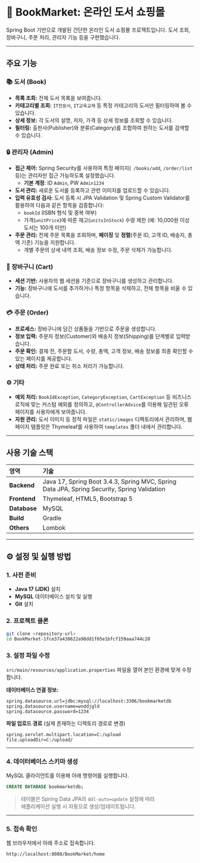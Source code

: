 # 📖 BookMarket: 온라인 도서 쇼핑몰

Spring Boot 기반으로 개발된 간단한 온라인 도서 쇼핑몰 프로젝트입니다.
도서 조회, 장바구니, 주문 처리, 관리자 기능 등을 구현했습니다.

---

## 주요 기능

### 📚 도서 (Book)
* **목록 조회:** 전체 도서 목록을 보여줍니다.
* **카테고리별 조회:** `IT전문서`, `IT교육교재` 등 특정 카테고리의 도서만 필터링하여 볼 수 있습니다.
* **상세 정보:** 각 도서의 설명, 저자, 가격 등 상세 정보를 조회할 수 있습니다.
* **필터링:** 출판사(Publisher)와 분류(Category)를 조합하여 원하는 도서를 검색할 수 있습니다.

### 🔒 관리자 (Admin)
* **접근 제어:** Spring Security를 사용하여 특정 페이지(` /books/add`, `/order/list` 등)는 관리자만 접근 가능하도록 설정했습니다.
    * **기본 계정**: ID `Admin`, PW `Admin1234`
* **도서 관리:** 새로운 도서를 등록하고 관련 이미지를 업로드할 수 있습니다.
* **입력 유효성 검사:** 도서 등록 시 JPA Validation 및 Spring Custom Validator를 활용하여 다음과 같은 항목을 검증합니다:
    * `bookId` (ISBN 형식 및 중복 여부)
    * 가격(`unitPrice`)에 따른 재고(`unitsInStock`) 수량 제한 (예: 10,000원 이상 도서는 100개 미만)
* **주문 관리:** 전체 주문 목록을 조회하며, **페이징** 및 **정렬**(주문 ID, 고객 ID, 배송지, 총액 기준) 기능을 지원합니다.
    * 개별 주문의 상세 내역 조회, 배송 정보 수정, 주문 삭제가 가능합니다.

### 🛒 장바구니 (Cart)
* **세션 기반:** 사용자의 웹 세션을 기준으로 장바구니를 생성하고 관리합니다.
* **기능:** 장바구니에 도서를 추가하거나 특정 항목을 삭제하고, 전체 항목을 비울 수 있습니다.

### 💳 주문 (Order)
* **프로세스:** 장바구니에 담긴 상품들을 기반으로 주문을 생성합니다.
* **정보 입력:** 주문자 정보(Customer)와 배송지 정보(Shipping)를 단계별로 입력받습니다.
* **주문 확인:** 결제 전, 주문할 도서, 수량, 총액, 고객 정보, 배송 정보를 최종 확인할 수 있는 페이지를 제공합니다.
* **상태 처리:** 주문 완료 또는 취소 처리가 가능합니다.

### ⚙️ 기타
* **예외 처리:** `BookIdException`, `CategoryException`, `CartException` 등 비즈니스 로직에 맞는 커스텀 예외를 정의하고, `@ControllerAdvice`를 이용해 일관된 오류 페이지를 사용자에게 보여줍니다.
* **자원 관리:** 도서 이미지 등 정적 파일은 `static/images` 디렉토리에서 관리하며, 웹 페이지 템플릿은 Thymeleaf를 사용하여 `templates` 폴더 내에서 관리합니다.

---

## 사용 기술 스택

| 영역         | 기술                                                                                              |
| :----------- | :------------------------------------------------------------------------------------------------ |
| **Backend** | Java 17, Spring Boot 3.4.3, Spring MVC, Spring Data JPA, Spring Security, Spring Validation |
| **Frontend** | Thymeleaf, HTML5, Bootstrap 5                                                        |
| **Database** | MySQL                                                                                   |
| **Build** | Gradle                                                                                  |
| **Others** | Lombok                                                                                  |

---

## ⚙️ 설정 및 실행 방법

### 1. 사전 준비
* **Java 17 (JDK)** 설치
* **MySQL** 데이터베이스 설치 및 실행
* **Git** 설치

### 2. 프로젝트 클론
```bash
git clone <repository-url>
cd BookMarket-1fce37a438622a98dd1f65e1bfcf159aaa744c28
```

### 3. 설정 파일 수정

`src/main/resources/application.properties` 파일을 열어 본인 환경에 맞게 수정합니다.

**데이터베이스 연결 정보:**

```properties
spring.datasource.url=jdbc:mysql://localhost:3306/bookmarketdb
spring.datasource.username=wnddjgld
spring.datasource.password=1234
```

**파일 업로드 경로** (실제 존재하는 디렉토리 경로로 변경)

```properties
spring.servlet.multipart.location=C:/upload
file.uploadDir=C:/upload/
```

---

### 4. 데이터베이스 스키마 생성

MySQL 클라이언트를 이용해 아래 명령어를 실행합니다.

```sql
CREATE DATABASE bookmarketdb;
```

> 테이블은 Spring Data JPA의 `ddl-auto=update` 설정에 따라  
> 애플리케이션 실행 시 자동으로 생성/업데이트됩니다.

---

### 5. 접속 확인

웹 브라우저에서 아래 주소로 접속합니다.

```
http://localhost:8080/BookMarket/home
```
